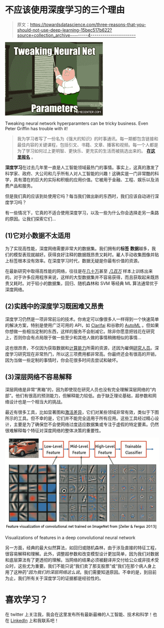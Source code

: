 # 不应该使用深度学习的三个理由

> 原文：<https://towardsdatascience.com/three-reasons-that-you-should-not-use-deep-learning-15bec517b622?source=collection_archive---------4----------------------->

![](img/a4cff982fa5a4ef3be3fd06fd9166a0f.png)

Tweaking neural network hyperparamters can be tricky business. Even Peter Griffin has trouble with it!

> 我为学习者写了一份名为《强大的知识》的时事通讯。每一期都包含链接和最佳内容的关键课程，包括引文、书籍、文章、播客和视频。每一个人都是为了学习如何过上更明智、更快乐、更充实的生活而被挑选出来的。 [**在这里报名**](https://mighty-knowledge.ck.page/b2d4518f88) 。

**深度学习**在过去几年里一直是人工智能领域最热门的事情。事实上，这真的激发了科学家、政府、大公司和几乎所有人对人工智能的兴趣！这确实是一门非常酷的科学，具有潜在的巨大的实际和积极的应用价值。它被用于金融、工程、娱乐以及消费产品和服务。

但是我们真的应该到处使用它吗？每当我们做出新的东西时，我们应该自动进行深度学习吗？

有一些情况下，它真的不适合使用深度学习，以及一些为什么你会选择走另一条路的原因。让我们探索它们…

## (1)它对小数据不太适用

为了实现高性能，深度网络需要非常大的数据集。我们拥有的**标签** **数据**越多，我们的模型表现就越好。获得良好注释的数据既昂贵又耗时。雇人手动收集图像并贴上标签根本没有效率。在深度学习时代，数据无疑是你最有价值的资源。

在最新研究中取得高性能的网络，往往是在[几十万](http://cocodataset.org/#home)甚至 [*几百万*](https://en.wikipedia.org/wiki/ImageNet) 样本上训练出来的。对于许多应用程序来说，这样的大型数据集并不容易获得，而且获取起来既昂贵又耗时。对于较小的数据集，回归、随机森林和 SVM 等经典 ML 算法通常优于深度网络。

## (2)实践中的深度学习既困难又昂贵

深度学习仍然是一项非常前沿的技术。你肯定可以像很多人一样得到一个快速简单的解决方案，特别是使用广泛可用的 API，如 [Clarifai](https://clarifai.com/) 和谷歌的 [AutoML](https://cloud.google.com/automl/) 。但如果你想做一些相当定制的东西，这样的服务不会削减它。除非你愿意把钱花在研究上，否则你会有点局限于做一些至少和其他人做的事情稍微相似的事情…

这也很昂贵，不仅因为获取数据和[计算能力](https://www.tomshardware.com/news/ethereum-effect-graphics-card-prices,34928.html)所需的资源，还因为雇佣[研究人员](https://www.nytimes.com/2018/04/19/technology/artificial-intelligence-salaries-openai.html)。深度学习研究现在非常热门，所以这三项费用都非常高。你最终还会有很高的开销，因为当做一些定制的事情时，你会花很多时间去尝试和破坏。

## (3)深层网络不容易解释

深层网络是非常“黑箱”的，因为即使现在研究人员也没有完全理解深层网络的“内部”。他们有很高的预测能力，但解释能力较低。由于缺乏理论基础，超参数和网络设计也是一个相当大的挑战。

最近有很多工具，比如显著图和[激活差异](https://arxiv.org/abs/1704.02685)，它们对某些领域非常有效，类似于下图所示的工具。但不幸的是，它们并不能完全适用于所有应用。这些工具经过精心设计，主要是为了确保您不会使网络过度适应数据集或专注于虚假的特定要素。仍然很难解释每个特征对深度网络的整体决策的重要性。

![](img/59cdda9f8fb532c7c5e20b6e8c55161a.png)

Visualizations of features in a deep convolutional neural network

另一方面，经典的最大似然算法，如回归或随机森林，由于涉及直接的特征工程，很容易解释和理解。此外，调整超参数和改变模型设计更加简单，因为我们对数据和底层算法有了更透彻的理解。当网络的结果必须被翻译并交付给公众或非技术受众时，这些尤为重要。我们不能只说“我们卖了那支股票”或“我们在那个病人身上用了这种药”*因为我们的深层网络这么说*。我们需要知道原因。不幸的是，到目前为止，我们所有关于深度学习的证据都是经验性的。

# 喜欢学习？

在 twitter 上关注我，我会在这里发布所有最新最棒的人工智能、技术和科学！也在 [LinkedIn](https://www.linkedin.com/in/georgeseif/) 上和我联系吧！